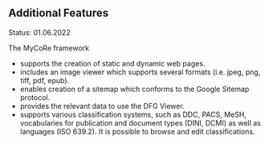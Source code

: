 ## Additional Features

Status: 01.06.2022

The MyCoRe framework
- supports the creation of static and dynamic web pages.
- includes an image viewer which supports several formats (i.e. jpeg, png, tiff, pdf, epub).
- enables creation of a sitemap which conforms to the Google Sitemap protocol.
- provides the relevant data to use the DFG Viewer.
- supports various classification systems, such as DDC, PACS, MeSH, vocabularies for publication and document types (DINI, DCMI) as well as languages (ISO 639.2). It is possible to browse and edit classifications.
